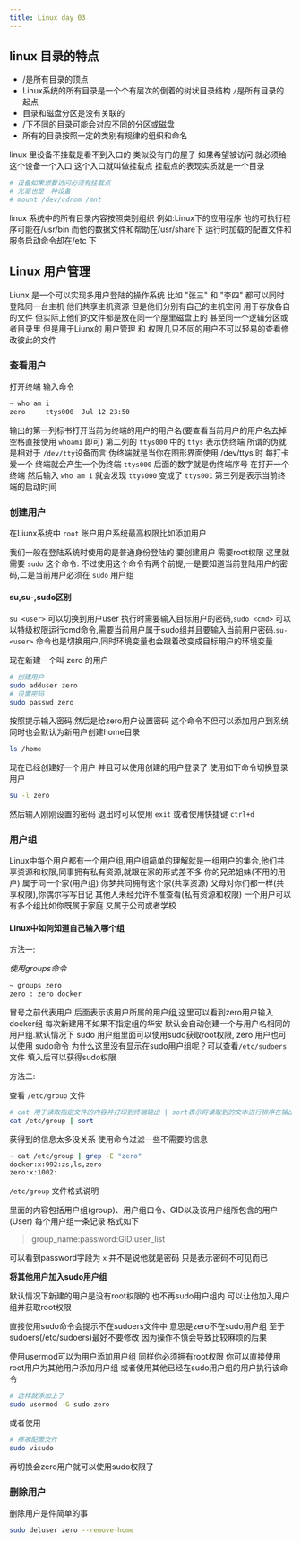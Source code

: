 ```yaml
---
title: Linux day 03
---
```



## linux 目录的特点

- /是所有目录的顶点
- Linux系统的所有目录是一个个有层次的倒着的树状目录结构 `/`是所有目录的起点
- 目录和磁盘分区是没有关联的
- /下不同的目录可能会对应不同的分区或磁盘
- 所有的目录按照一定的类别有规律的组织和命名

linux 里设备不挂载是看不到入口的 类似没有门的屋子 如果希望被访问 就必须给这个设备一个入口 这个入口就叫做挂载点 挂载点的表现实质就是一个目录

```sh
# 设备如果想要访问必须有挂载点
# 光驱也是一种设备
# mount /dev/cdrom /mnt
```

linux 系统中的所有目录内容按照类别组织 例如:Linux下的应用程序 他的可执行程序可能在/usr/bin 而他的数据文件和帮助在/usr/share下 运行时加载的配置文件和服务启动命令却在/etc 下

## Linux 用户管理

Liunx 是一个可以实现多用户登陆的操作系统 比如 "张三" 和 "李四" 都可以同时登陆同一台主机 他们共享主机资源 但是他们分别有自己的主机空间 用于存放各自的文件 但实际上他们的文件都是放在同一个屋里磁盘上的 甚至同一个逻辑分区或者目录里 但是用于Liunx的 用户管理 和 权限几只不同的用户不可以轻易的查看修改彼此的文件

### 查看用户

打开终端 输入命令

```sh
~ who am i
zero     ttys000  Jul 12 23:50
```

输出的第一列标书打开当前为终端的用户的用户名(要查看当前用户的用户名去掉空格直接使用 `whoami` 即可) 第二列的 `ttys000` 中的 `ttys` 表示伪终端 所谓的伪就是相对于 `/dev/tty`设备而言 伪终端就是当你在图形界面使用 /dev/ttys 时 每打卡爱一个 终端就会产生一个伪终端 `ttys000` 后面的数字就是伪终端序号 在打开一个终端 然后输入 `who am i` 就会发现 `ttys000` 变成了 `ttys001` 第三列是表示当前终端的启动时间  

### 创建用户

在Liunx系统中 `root` 账户用户系统最高权限比如添加用户

我们一般在登陆系统时使用的是普通身份登陆的 要创建用户 需要root权限 这里就需要 `sudo` 这个命令. 不过使用这个命令有两个前提,一是要知道当前登陆用户的密码,二是当前用户必须在 `sudo` 用户组

#### su,su-,sudo区别

`su <user>` 可以切换到用户user 执行时需要输入目标用户的密码,`sudo <cmd>` 可以以特级权限运行cmd命令,需要当前用户属于sudo组并且要输入当前用户密码.`su- <user>` 命令也是切换用户,同时环境变量也会跟着改变成目标用户的环境变量

现在新建一个叫 zero 的用户

```sh
# 创建用户
sudo adduser zero
# 设置密码
sudo passwd zero
```

按照提示输入密码,然后是给zero用户设置密码 这个命令不但可以添加用户到系统 同时也会默认为新用户创建home目录

```sh
ls /home
```

现在已经创建好一个用户 并且可以使用创建的用户登录了 使用如下命令切换登录用户

```sh
su -l zero
```

然后输入刚刚设置的密码 退出时可以使用 `exit` 或者使用快捷键 `ctrl+d`

### 用户组

Linux中每个用户都有一个用户组,用户组简单的理解就是一组用户的集合,他们共享资源和权限,同事拥有私有资源,就跟在家的形式差不多 你的兄弟姐妹(不用的用户) 属于同一个家(用户组) 你梦共同拥有这个家(共享资源) 父母对你们都一样(共享权限),你偶尔写写日记 其他人未经允许不准查看(私有资源和权限) 一个用户可以有多个组比如你既属于家庭 又属于公司或者学校

#### Linux中如何知道自己输入哪个组

方法一:

*使用groups命令*

```sh
~ groups zero
zero : zero docker
```

冒号之前代表用户,后面表示该用户所属的用户组,这里可以看到zero用户输入docker组 每次新建用不如果不指定组的华安 默认会自动创建一个与用户名相同的用户组.默认情况下 sudo 用户组里面可以使用sudo获取root权限, zero 用户也可以使用 sudo命令 为什么这里没有显示在sudo用户组呢？可以查看`/etc/sudoers`文件 填入后可以获得sudo权限

方法二:

查看 `/etc/group` 文件

```sh
# cat 用于读取指定文件的内容并打印到终端输出 | sort表示将读取到的文本进行排序在输出
cat /etc/group | sort
```

获得到的信息太多没关系 使用命令过滤一些不需要的信息

```sh
~ cat /etc/group | grep -E "zero"
docker:x:992:zs,ls,zero
zero:x:1002:
```

`/etc/group` 文件格式说明

里面的内容包括用户组(group)、用户组口令、GID以及该用户组所包含的用户(User) 每个用户组一条记录 格式如下

> group_name:password:GID:user_list

可以看到password字段为 `x` 并不是说他就是密码 只是表示密码不可见而已

**将其他用户加入sudo用户组**

默认情况下新建的用户是没有root权限的 也不再sudo用户组内 可以让他加入用户组并获取root权限

直接使用sudo命令会提示不在sudoers文件中 意思是zero不在sudo用户组 至于sudoers(/etc/sudoers)最好不要修改 因为操作不慎会导致比较麻烦的后果

使用usermod可以为用户添加用户组 同样你必须拥有root权限 你可以直接使用root用户为其他用户添加用户组 或者使用其他已经在sudo用户组的用户执行该命令

```sh
# 这样就添加上了
sudo usermod -G sudo zero
```

或者使用

```sh
# 修改配置文件
sudo visudo
```

再切换会zero用户就可以使用sudo权限了

### 删除用户

删除用户是件简单的事

```sh
sudo deluser zero --remove-home
```
